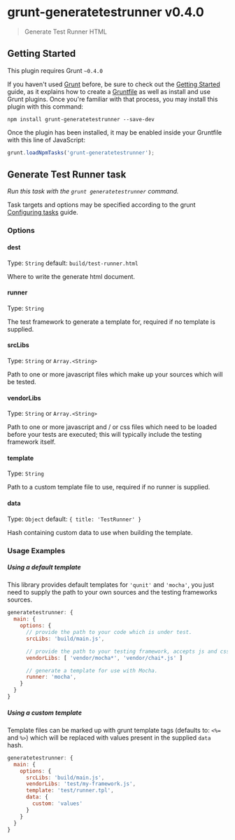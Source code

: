 # grunt-generatetestrunner v0.4.0

> Generate Test Runner HTML

## Getting Started
This plugin requires Grunt `~0.4.0`

If you haven't used [Grunt](http://gruntjs.com/) before, be sure to check out the [Getting Started](http://gruntjs.com/getting-started) guide, as it explains how to create a [Gruntfile](http://gruntjs.com/sample-gruntfile) as well as install and use Grunt plugins. Once you're familiar with that process, you may install this plugin with this command:

```shell
npm install grunt-generatetestrunner --save-dev
```

Once the plugin has been installed, it may be enabled inside your Gruntfile with this line of JavaScript:

```js
grunt.loadNpmTasks('grunt-generatetestrunner');
```

## Generate Test Runner task
_Run this task with the `grunt generatetestrunner` command._

Task targets and options may be specified according to the grunt [Configuring tasks](http://gruntjs.com/configuring-tasks) guide.

### Options

#### dest
Type: `String`
default: `build/test-runner.html`

Where to write the generate html document.

#### runner
Type: `String`

The test framework to generate a template for, required if no template is supplied.

#### srcLibs
Type: `String` or `Array.<String>`

Path to one or more javascript files which make up your sources which will be tested.

#### vendorLibs
Type: `String` or `Array.<String>`

Path to one or more javascript and / or css files which need to be loaded before
your tests are executed; this will typically include the testing framework itself.

#### template
Type: `String`

Path to a custom template file to use, required if no runner is supplied.

#### data
Type: `Object`
default: `{ title: 'TestRunner' }`

Hash containing custom data to use when building the template.

### Usage Examples


##### Using a default template
This library provides default templates for `'qunit'` and `'mocha'`, you just need
to supply the path to your own sources and the testing frameworks sources.

```js
generatetestrunner: {
  main: {
    options: {
      // provide the path to your code which is under test.
      srcLibs: 'build/main.js',

      // provide the path to your testing framework, accepts js and css.
      vendorLibs: [ 'vendor/mocha*', 'vendor/chai*.js' ]

      // generate a template for use with Mocha.
      runner: 'mocha',
    }
  }
}
```

##### Using a custom template
Template files can be marked up with grunt template tags (defaults to: `<%=` and `%>`)
which will be replaced with values present in the supplied `data` hash.

```js
generatetestrunner: {
  main: {
    options: {
      srcLibs: 'build/main.js',
      vendorLibs: 'test/my-framework.js',
      template: 'test/runner.tpl',
      data: {
        custom: 'values'
      }
    }
  }
}
```


